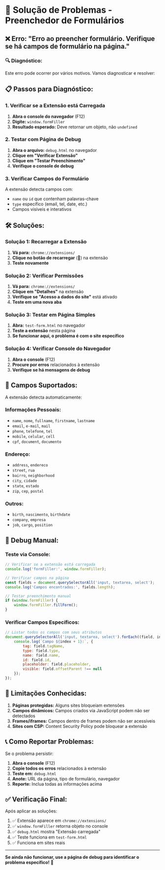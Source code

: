 # 🔧 Solução de Problemas - Preenchedor de Formulários

## ❌ Erro: "Erro ao preencher formulário. Verifique se há campos de formulário na página."

### 🔍 **Diagnóstico:**

Este erro pode ocorrer por vários motivos. Vamos diagnosticar e resolver:

## 📋 **Passos para Diagnóstico:**

### **1. Verificar se a Extensão está Carregada**

1. **Abra o console do navegador** (F12)
2. **Digite:** `window.formFiller`
3. **Resultado esperado:** Deve retornar um objeto, não `undefined`

### **2. Testar com Página de Debug**

1. **Abra o arquivo:** `debug.html` no navegador
2. **Clique em "Verificar Extensão"**
3. **Clique em "Testar Preenchimento"**
4. **Verifique o console de debug**

### **3. Verificar Campos do Formulário**

A extensão detecta campos com:
- `name` ou `id` que contenham palavras-chave
- `type` específico (email, tel, date, etc.)
- Campos visíveis e interativos

## 🛠️ **Soluções:**

### **Solução 1: Recarregar a Extensão**

1. **Vá para:** `chrome://extensions/`
2. **Clique no botão de recarregar** (🔄) na extensão
3. **Teste novamente**

### **Solução 2: Verificar Permissões**

1. **Vá para:** `chrome://extensions/`
2. **Clique em "Detalhes"** na extensão
3. **Verifique se "Acesso a dados do site"** está ativado
4. **Teste em uma nova aba**

### **Solução 3: Testar em Página Simples**

1. **Abra:** `test-form.html` no navegador
2. **Teste a extensão** nesta página
3. **Se funcionar aqui, o problema é com o site específico**

### **Solução 4: Verificar Console do Navegador**

1. **Abra o console** (F12)
2. **Procure por erros** relacionados à extensão
3. **Verifique se há mensagens de debug**

## 🎯 **Campos Suportados:**

A extensão detecta automaticamente:

### **Informações Pessoais:**
- `name`, `nome`, `fullname`, `firstname`, `lastname`
- `email`, `e-mail`, `mail`
- `phone`, `telefone`, `tel`
- `mobile`, `celular`, `cell`
- `cpf`, `document`, `documento`

### **Endereço:**
- `address`, `endereco`
- `street`, `rua`
- `bairro`, `neighborhood`
- `city`, `cidade`
- `state`, `estado`
- `zip`, `cep`, `postal`

### **Outros:**
- `birth`, `nascimento`, `birthdate`
- `company`, `empresa`
- `job`, `cargo`, `position`

## 🔧 **Debug Manual:**

### **Teste via Console:**

```javascript
// Verificar se a extensão está carregada
console.log('formFiller:', window.formFiller);

// Verificar campos na página
const fields = document.querySelectorAll('input, textarea, select');
console.log('Campos encontrados:', fields.length);

// Testar preenchimento manual
if (window.formFiller) {
    window.formFiller.fillForm();
}
```

### **Verificar Campos Específicos:**

```javascript
// Listar todos os campos com seus atributos
document.querySelectorAll('input, textarea, select').forEach((field, index) => {
    console.log(`Campo ${index + 1}:`, {
        tag: field.tagName,
        type: field.type,
        name: field.name,
        id: field.id,
        placeholder: field.placeholder,
        visible: field.offsetParent !== null
    });
});
```

## 🚫 **Limitações Conhecidas:**

1. **Páginas protegidas:** Alguns sites bloqueiam extensões
2. **Campos dinâmicos:** Campos criados via JavaScript podem não ser detectados
3. **Frames/iframes:** Campos dentro de frames podem não ser acessíveis
4. **Sites com CSP:** Content Security Policy pode bloquear a extensão

## 📞 **Como Reportar Problemas:**

Se o problema persistir:

1. **Abra o console** (F12)
2. **Copie todos os erros** relacionados à extensão
3. **Teste em:** `debug.html`
4. **Anote:** URL da página, tipo de formulário, navegador
5. **Reporte:** Inclua todas as informações acima

## ✅ **Verificação Final:**

Após aplicar as soluções:

1. ✅ Extensão aparece em `chrome://extensions/`
2. ✅ `window.formFiller` retorna objeto no console
3. ✅ `debug.html` mostra "Extensão carregada"
4. ✅ Teste funciona em `test-form.html`
5. ✅ Funciona em sites reais

---

**Se ainda não funcionar, use a página de debug para identificar o problema específico!** 🐛
